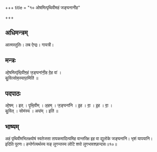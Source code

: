 +++
title = "१० ओषमित्पृथिवीमहं जङ्घनानीह"

+++
## अधिमन्त्रम्
आत्मस्तुतिः। लब ऐन्द्रः। गायत्री।

## मन्त्रः
ओ॒षमित्पृ॑थि॒वीम॒हं ज॒ङ्घना॑नी॒ह वे॒ह वा॑ ।  
कु॒वित्सोम॒स्यापा॒मिति॑ ॥

## पदपाठः
ओ॒षम् । इत् । पृ॒थि॒वीम् । अ॒हम् । ज॒ङ्घना॑नि । इ॒ह । वा॒ । इ॒ह । वा॒ ।  
कु॒वित् । सोम॑स्य । अपा॑म् । इति॑ ॥

## भाष्यम्
अहं पृथिवीमभिलक्ष्योषं स्वतेजसा तापकमादित्यमिह वान्तरिक्ष इह वा द्युलोके जङ्घनानि। भृशं यापयानि। इदिति पूरणः। हन्तेर्गत्यर्थस्य यङ् लुगन्तस्य लोटि शपो लुगभावश्छान्दसः॥१०॥